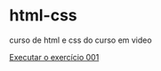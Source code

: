 # html-css
 curso de html e css do curso em video 

<a href="https://gambollgabriel.github.io/html-css/exercicios/ex001/index.html">Executar o exercício 001</a>